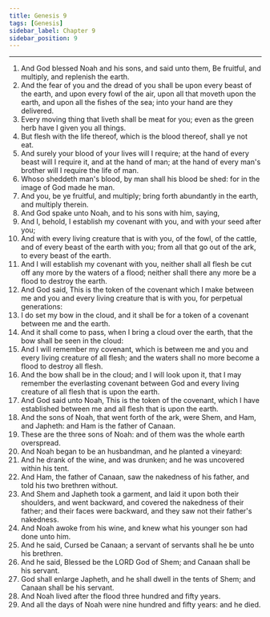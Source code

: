 ```yaml
---
title: Genesis 9
tags: [Genesis]
sidebar_label: Chapter 9
sidebar_position: 9
---
```


---
1. And God blessed Noah and his sons, and said unto them, Be fruitful, and multiply, and replenish the earth.
2. And the fear of you and the dread of you shall be upon every beast of the earth, and upon every fowl of the air, upon all that moveth upon the earth, and upon all the fishes of the sea; into your hand are they delivered.
3. Every moving thing that liveth shall be meat for you; even as the green herb have I given you all things.
4. But flesh with the life thereof, which is the blood thereof, shall ye not eat.
5. And surely your blood of your lives will I require; at the hand of every beast will I require it, and at the hand of man; at the hand of every man's brother will I require the life of man.
6. Whoso sheddeth man's blood, by man shall his blood be shed: for in the image of God made he man.
7. And you, be ye fruitful, and multiply; bring forth abundantly in the earth, and multiply therein.
8. And God spake unto Noah, and to his sons with him, saying,
9. And I, behold, I establish my covenant with you, and with your seed after you;
10. And with every living creature that is with you, of the fowl, of the cattle, and of every beast of the earth with you; from all that go out of the ark, to every beast of the earth.
11. And I will establish my covenant with you, neither shall all flesh be cut off any more by the waters of a flood; neither shall there any more be a flood to destroy the earth.
12. And God said, This is the token of the covenant which I make between me and you and every living creature that is with you, for perpetual generations:
13. I do set my bow in the cloud, and it shall be for a token of a covenant between me and the earth.
14. And it shall come to pass, when I bring a cloud over the earth, that the bow shall be seen in the cloud:
15. And I will remember my covenant, which is between me and you and every living creature of all flesh; and the waters shall no more become a flood to destroy all flesh.
16. And the bow shall be in the cloud; and I will look upon it, that I may remember the everlasting covenant between God and every living creature of all flesh that is upon the earth.
17. And God said unto Noah, This is the token of the covenant, which I have established between me and all flesh that is upon the earth.
18. And the sons of Noah, that went forth of the ark, were Shem, and Ham, and Japheth: and Ham is the father of Canaan.
19. These are the three sons of Noah: and of them was the whole earth overspread.
20. And Noah began to be an husbandman, and he planted a vineyard:
21. And he drank of the wine, and was drunken; and he was uncovered within his tent.
22. And Ham, the father of Canaan, saw the nakedness of his father, and told his two brethren without.
23. And Shem and Japheth took a garment, and laid it upon both their shoulders, and went backward, and covered the nakedness of their father; and their faces were backward, and they saw not their father's nakedness.
24. And Noah awoke from his wine, and knew what his younger son had done unto him.
25. And he said, Cursed be Canaan; a servant of servants shall he be unto his brethren.
26. And he said, Blessed be the LORD God of Shem; and Canaan shall be his servant.
27. God shall enlarge Japheth, and he shall dwell in the tents of Shem; and Canaan shall be his servant.
28. And Noah lived after the flood three hundred and fifty years.
29. And all the days of Noah were nine hundred and fifty years: and he died.